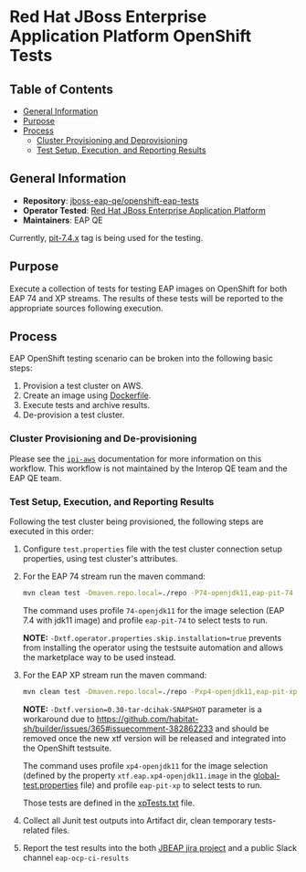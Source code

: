 # Red Hat JBoss Enterprise Application Platform OpenShift Tests<!-- omit from toc -->

## Table of Contents<!-- omit from toc -->
- [General Information](#general-information)
- [Purpose](#purpose)
- [Process](#process)
    - [Cluster Provisioning and Deprovisioning](#cluster-provisioning-and-de-provisioning)
    - [Test Setup, Execution, and Reporting Results](#test-setup-execution-and-reporting-results)

## General Information

- **Repository**: [jboss-eap-qe/openshift-eap-tests](https://github.com/jboss-eap-qe/openshift-eap-tests/)
- **Operator Tested**: [Red Hat JBoss Enterprise Application Platform](https://developers.redhat.com/products/eap/overview)
- **Maintainers**: EAP QE

Currently, [pit-7.4.x](https://github.com/jboss-eap-qe/openshift-eap-tests/tree/pit-7.4.x) tag is being used for the testing.

## Purpose

Execute a collection of tests for testing EAP images on OpenShift for both EAP 74 and XP streams. The results of these tests will be reported to the appropriate sources following execution.

## Process

EAP OpenShift testing scenario can be broken into the following basic steps:

1. Provision a test cluster on AWS.
2. Create an image using [Dockerfile](https://github.com/jboss-eap-qe/openshift-eap-tests/blob/7.4.x/.ci/openshift-ci/build-root/Dockerfile).
3. Execute tests and archive results.
4. De-provision a test cluster.

### Cluster Provisioning and De-provisioning

Please see the [`ipi-aws`](https://steps.ci.openshift.org/workflow/ipi-aws) documentation for more information on this
workflow. This workflow is not maintained by the Interop QE team and the EAP QE team.

### Test Setup, Execution, and Reporting Results

Following the test cluster being provisioned, the following steps are executed in this order:

1. Configure `test.properties` file with the test cluster connection setup properties, using test cluster's attributes.
2. For the EAP 74 stream run the maven command:

    ```bash
    mvn clean test -Dmaven.repo.local=./repo -P74-openjdk11,eap-pit-74 -Dxtf.operator.properties.skip.installation=true
    ```
    The command uses profile `74-openjdk11` for the image selection (EAP 7.4 with jdk11 image) and profile `eap-pit-74` to select tests to run.

    **NOTE:** `-Dxtf.operator.properties.skip.installation=true` prevents from installing the operator using the testsuite automation and allows the marketplace way to be used instead.


3. For the EAP XP stream run the maven command:

    ```bash
    mvn clean test -Dmaven.repo.local=./repo -Pxp4-openjdk11,eap-pit-xp -Dxtf.operator.properties.skip.installation=true -Dxtf.version=0.30-tar-dcihak-SNAPSHOT
    ```
    **NOTE:** `-Dxtf.version=0.30-tar-dcihak-SNAPSHOT` parameter is a workaround due to https://github.com/habitat-sh/builder/issues/365#issuecomment-382862233 and should be removed once the new xtf version will be released and integrated into the OpenShift testsuite.
    
    The command uses profile `xp4-openjdk11` for the image selection (defined by the property `xtf.eap.xp4-openjdk11.image` in the [global-test.properties](global-test.properties) file) and profile `eap-pit-xp` to select tests to run.
    
    Those tests are defined in the [xpTests.txt](test-eap%2FxpTests.txt) file.


4. Collect all Junit test outputs into Artifact dir, clean temporary tests-related files.
5. Report the test results into the both [JBEAP jira project](https://issues.redhat.com/projects/JBEAP/summary) and a public Slack channel `eap-ocp-ci-results`

